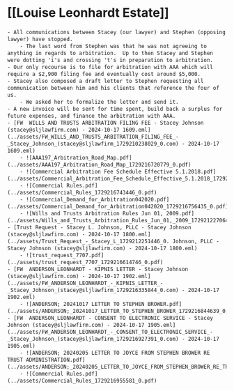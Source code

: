 # [[Louise Leonhardt Estate]]
	- All communications between Stacey (our lawyer) and Stephen (opposing lawyer) have stopped.
		- The last word from Stephen was that he was not agreeing to anything in regards to arbitration.  Up to then Stacey and Stephen were dotting 'i's and crossing 't's in preparation to arbitration.
	- Our only recourse is to file for arbitration with AAA which will require a $2,900 filing fee and eventually cost around $5,000.
	- Stacey also composed a draft letter to Stephen requesting all communication between him and his clients that reference the four of us.
		- We asked her to formalize the letter and send it.
	- A new invoice will be sent for time spent, build back a surplus for future expenses, and finance the arbitration with AAA.
	- [FW  WILLS AND TRUSTS ARBITRATION FILING FEE - Stacey Johnson (stacey@sljlawfirm.com) - 2024-10-17 1609.eml](../assets/FW_WILLS_AND_TRUSTS_ARBITRATION_FILING_FEE_-_Stacey_Johnson_(stacey@sljlawfirm_1729210238029_0.com) - 2024-10-17 1609.eml)
		- ![AAA197_Arbitration_Road_Map.pdf](../assets/AAA197_Arbitration_Road_Map_1729216720779_0.pdf)
		- ![Commercial Arbitration Fee Schedule Effective 5.1.2018.pdf](../assets/Commercial_Arbitration_Fee_Schedule_Effective_5.1.2018_1729216731509_0.pdf)
		- ![Commercial Rules.pdf](../assets/Commercial_Rules_1729216743446_0.pdf)
		- ![Commercial_Demand_for_Arbitration042020.pdf](../assets/Commercial_Demand_for_Arbitration042020_1729216756435_0.pdf)
		- ![Wills and Trusts Arbitration Rules Jun 01, 2009.pdf](../assets/Wills_and_Trusts_Arbitration_Rules_Jun_01,_2009_1729212270642_0.pdf)
	- [Trust Request - Stacey L. Johnson, PLLC - Stacey Johnson (stacey@sljlawfirm.com) - 2024-10-17 1800.eml](../assets/Trust_Request_-_Stacey_L_1729212251446_0. Johnson, PLLC - Stacey Johnson (stacey@sljlawfirm.com) - 2024-10-17 1800.eml)
		- ![trust_request_7707.pdf](../assets/trust_request_7707_1729216614746_0.pdf)
	- [FW  ANDERSON_LEONHARDT - KIPNIS LETTER - Stacey Johnson (stacey@sljlawfirm.com) - 2024-10-17 1902.eml](../assets/FW_ANDERSON_LEONHARDT_-_KIPNIS_LETTER_-_Stacey_Johnson_(stacey@sljlawfirm_1729216335844_0.com) - 2024-10-17 1902.eml)
		- ![ANDERSON; 20241017 LETTER TO STEPHEN BROWER.pdf](../assets/ANDERSON;_20241017_LETTER_TO_STEPHEN_BROWER_1729216844639_0.pdf)
	- [FW  ANDERSON_LEONHARDT - CONSENT TO ELECTRONIC SERVICE - Stacey Johnson (stacey@sljlawfirm.com) - 2024-10-17 1905.eml](../assets/FW_ANDERSON_LEONHARDT_-_CONSENT_TO_ELECTRONIC_SERVICE_-_Stacey_Johnson_(stacey@sljlawfirm_1729216927391_0.com) - 2024-10-17 1905.eml)
		- ![ANDERSON; 20240205 LETTER TO JOYCE FROM STEPHEN BROWER RE TRUST ADMINISTRATION.pdf](../assets/ANDERSON;_20240205_LETTER_TO_JOYCE_FROM_STEPHEN_BROWER_RE_TRUST_ADMINISTRATION_1729216942262_0.pdf)
		- ![Commercial Rules.pdf](../assets/Commercial_Rules_1729216955581_0.pdf)
